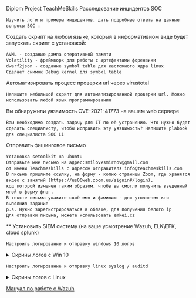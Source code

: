 Diplom Project TeachMeSkills
Расследование инцидентов SOC

    Изучить логи и примеры инцидентов, дать подробные ответы на данные вопросы SOC :


Создать скрипт на любом языке, который в информативном виде будет запускать скрипт с установкой:

    AVML - создание дампа оперативной памяти
    Volatility - фреймворк для работы с артефактами форензики
    dwarf2json - создание symbol table для кастомного ядра linux
    Сделает снимок Debug kernel для symbol table


Автоматизировать процесс проверки url через virustotal

    Напишите небольшой скрипт для автоматизированной проверки url. Можно использовать любой язык программирования


Вы обнаружили уязвимость CVE-2021-41773 на вашем web сервере

    Вам необходимо создать задачу для IT по её устранению. Что нужно будет сделать специалисту, чтобы исправить эту уязвимость? Напишите plabook для специалиста SOC L1


Отправить фишинговое письмо

    Установка setoolkit на ubuntu
    Отправьте мне письмо на адрес:smilovesmirnov@gmail.com
    от имени Teachmeskills с адресом отправителя info@teachmeskills.com
    В письме пришлите ссылку, на форму - копию страницы Zoom, где хранятся видео с занятий (https://us06web.zoom.us/signin#/login),
    код которой изменен таким образом, чтобы вы смогли получить введенный мной в форму флаг.
    В тексте письма укажите своё имя и фамилию - для уточнения кто выполнил задание
    p.s. Нужно зарегистрироваться в облаке, для получения белого ip
    Для отправки письма, можете использовать emkei.cz



** Установить SIEM систему (на ваше усмотрение Wazuh, ELK\EFK, cloud splunk)

    Настроить логирование и отправку windows 10 логов

<details><summary>Скрины логов с Win 10</summary>

![win10_1](/Wazuh/wazuh_win10_1.png)

![win10_2](/Wazuh/wazuh_win10_2.png)

![win10_3](/Wazuh/wazuh_win10_3.png)

</details>


    Настроить логирование и отправку linux syslog / auditd

<details><summary>Скрины логов с Linux</summary>

![linux_1](/Wazuh/wazuh_kali_1.png)

![linux_2](/Wazuh/wazuh_kali_2.png)

![linux_3](/Wazuh/wazuh_kali_3.png)

</details>

[Мануал по работе с Wazuh](/Wazuh/siem.7z)